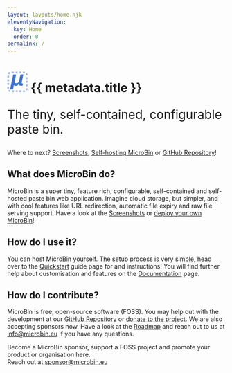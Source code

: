 ```yaml
---
layout: layouts/home.njk
eleventyNavigation:
  key: Home
  order: 0
permalink: /
---
```


<h1 class="text-center m-4" >
  <img class="me-1" style="height: 1.7em;" src="/assets/img/logo.png" />
  <b>
  {{ metadata.title }} 
  </b>
</h1>

<p class="text-center mb-3" style="font-size: 2em">The tiny, self-contained, configurable paste bin.</p>

<div class="col-md-12 text-center">
Where to next?
 <a href="/screenshots" class="btn btn-sm btn-light  mb-1">Screenshots</a>,
  <a href="/quickstart" class="btn btn-sm btn-light mb-1">Self-hosting MicroBin</a>
  or <a href="https://github.com/szabodanika/microbin" class="btn btn-sm btn-light">GitHub Repository</a>!
</div>

<div class="row mt-5">
  <div class="col-6 mb-5">
    <h2> What does MicroBin do? </h2>
    MicroBin is a super tiny, feature rich, configurable, self-contained and self-hosted paste bin web application. Imagine cloud storage, but simpler, and with cool features like URL redirection, automatic file expiry and raw file serving support. Have a look at the <a href="screenshots">Screenshots</a> or <a href="quickstart">deploy your own MicroBin</a>!
  </div>
  <div class="col-6 mb-5">
    <h2> How do I use it? </h2>
    You can host MicroBin yourself. The setup process is very simple, head over to the <a href="quickstart">Quickstart</a> guide page for and instructions! You will find further help about customisation and features on the <a href="documentation">Documentation</a> page.
   </div>
   <div class="col-6 mb-5">
    <h2> How do I contribute? </h2>
    MicroBin is free, open-source software (FOSS). You may help out with the development at our <a href="https://github.com/szabodanika/automodera">GitHub Repository</a> or <a href="donate/">donate to the project</a>. We are also accepting sponsors now. Have a look at the <a href="/roadmap">Roadmap</a> and reach out to us at <a href="mailto:info@microbin.eu">info@microbin.eu</a> if you have any questions.
  </div>
  <div class="col-6 mb-5">
    <div class="card bg-white">
    <div class="card-body text-center">
      <p class="text-muted">Become a MicroBin sponsor, support a FOSS project and promote your product or organisation here.<br> Reach out at <a href="mailto:sponsor@microbin.eu">sponsor@microbin.eu</a></p>
    </div>
    </div>
  </div>
</div>

